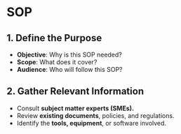 # **SOP**
## **1. Define the Purpose**
  - **Objective**: Why is this SOP needed?
  - **Scope**: What does it cover?
  - **Audience**: Who will follow this SOP?
    
## **2. Gather Relevant Information**
  - Consult **subject matter experts (SMEs).**
  - Review **existing documents**, policies, and regulations.
  - Identify the **tools, equipment**, or software involved.

